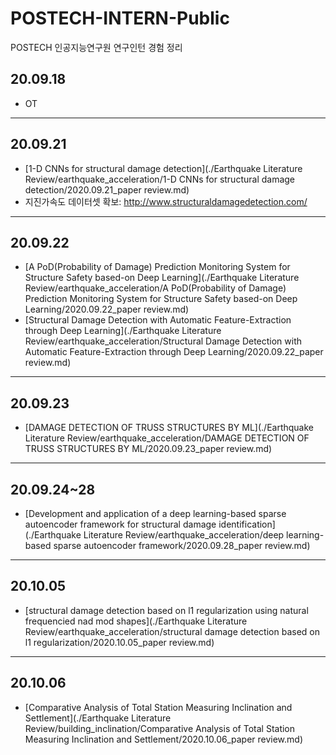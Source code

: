 # POSTECH-INTERN-Public
POSTECH 인공지능연구원 연구인턴 경험 정리

## 20.09.18
- OT
---
## 20.09.21
- [1-D CNNs for structural damage detection](./Earthquake Literature Review/earthquake_acceleration/1-D CNNs for structural damage detection/2020.09.21_paper review.md)
- 지진가속도 데이터셋 확보: <http://www.structuraldamagedetection.com/>
---
## 20.09.22
- [A PoD(Probability of Damage) Prediction Monitoring System for Structure Safety based-on Deep Learning](./Earthquake Literature Review/earthquake_acceleration/A PoD(Probability of Damage) Prediction Monitoring System for Structure Safety based-on Deep Learning/2020.09.22_paper review.md)
- [Structural Damage Detection with Automatic Feature-Extraction through Deep Learning](./Earthquake Literature Review/earthquake_acceleration/Structural Damage Detection with Automatic Feature-Extraction through Deep Learning/2020.09.22_paper review.md)
---
## 20.09.23
- [DAMAGE DETECTION OF TRUSS STRUCTURES BY ML](./Earthquake Literature Review/earthquake_acceleration/DAMAGE DETECTION OF TRUSS STRUCTURES BY ML/2020.09.23_paper review.md)
---
## 20.09.24~28
- [Development and application of a deep learning-based sparse autoencoder framework for structural damage identification](./Earthquake Literature Review/earthquake_acceleration/deep learning-based sparse autoencoder framework/2020.09.28_paper review.md)
---
## 20.10.05
- [structural damage detection based on l1 regularization using natural frequencied nad mod shapes](./Earthquake Literature Review/earthquake_acceleration/structural damage detection based on l1 regularization/2020.10.05_paper review.md)
---
## 20.10.06
- [Comparative Analysis of Total Station Measuring Inclination and Settlement](./Earthquake Literature Review/building_inclination/Comparative Analysis of Total Station Measuring Inclination and Settlement/2020.10.06_paper review.md)